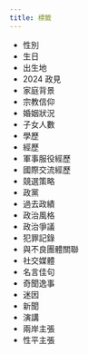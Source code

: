```yaml
---
title: 標籤
---
```


- 性別
- 生日
- 出生地
- 2024 政見
- 家庭背景
- 宗教信仰
- 婚姻狀況
- 子女人數
- 學歷
- 經歷
- 軍事服役經歷
- 國際交流經歷
- 競選策略
- 政黨
- 過去政績
- 政治風格
- 政治爭議
- 犯罪記錄
- 與不良團體關聯
- 社交媒體
- 名言佳句
- 奇聞逸事
- 迷因
- 新聞
- 演講
- 兩岸主張
- 性平主張
